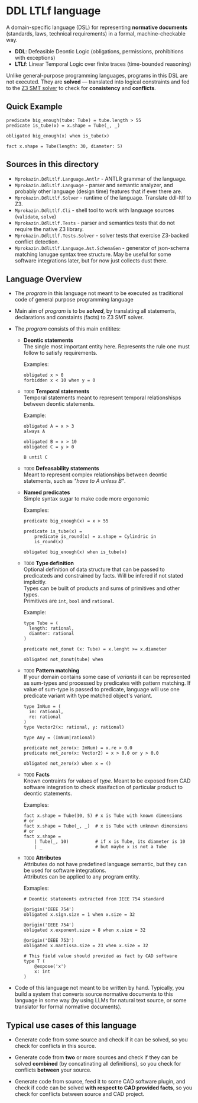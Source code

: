 # DDL LTLf language

A domain-specific language (DSL) for representing **normative documents**  
(standards, laws, technical requirements) in a formal, machine-checkable way.

- **DDL**: Defeasible Deontic Logic (obligations, permissions, prohibitions with exceptions)
- **LTLf**: Linear Temporal Logic over finite traces (time-bounded reasoning)

Unlike general-purpose programming languages, programs in this DSL are not executed.
They are **solved** — translated into logical constraints and fed to the [Z3 SMT solver](https://github.com/Z3Prover/z3) to check for **consistency** and **conflicts**.

## Quick Example

```dsl
predicate big_enough(tube: Tube) = tube.length > 55
predicate is_tube(x) = x.shape = Tube(_, _)

obligated big_enough(x) when is_tube(x)

fact x.shape = Tube(length: 30, diameter: 5)
```

## Sources in this directory

- `Mprokazin.DdlLtlf.Language.Antlr` - ANTLR grammar of the language.
- `Mprokazin.DdlLtlf.Language` - parser and semantic analyzer, and probably other language (design time) features that if ever there are.
- `Mprokazin.DdlLtlf.Solver` - runtime of the language. Translate ddl-ltlf to Z3.
- `Mprokazin.DdlLtlf.Cli` - shell tool to work with language sources (`validate`, `solve`)
- `Mprokazin.DdlLtlf.Tests` - parser and semantics tests that do not require the native Z3 library.
- `Mprokazin.DdlLtlf.Tests.Solver` - solver tests that exercise Z3-backed conflict detection.
- `Mprokazin.DdlLtlf.Language.Ast.SchemaGen` - generator of json-schema matching lanugae syntax tree structure. May be useful for some software integrations later, but for now just collects dust there.

## Language Overview

- The _program_ in this language not meant to be executed as traditional code of
  general purpose programming language

- Main aim of _program_ is to be **_solved_**, by translating all statements,
  declarations and constaints (facts) to Z3 SMT solver.

- The _program_ consists of this main entitites:
  
  - **Deontic statements**  
    The single most important entity here. Represents the rule one must follow
    to satisfy requirements.

    Examples:  
    ```
    obligated x > 0
    forbidden x < 10 when y = 0
    ```

  - `TODO` **Temporal statements**  
    Temporal statements meant to represent temporal relationshisps between
    deontic statements.

    Example:
    ```
    obligated A = x > 3
    always A
    
    obligated B = x > 10
    obligated C = y > 0
    
    B until C
    ```

  - `TODO` **Defeasability statements**  
    Meant to represent complex relationships between deontic statements,
    such as _"have to A unless B"_.
  
  - **Named predicates**  
    Simple syntax sugar to make code more ergonomic

    Examples:
    ```
    predicate big_enough(x) = x > 55
    
    predicate is_tube(x) = 
        predicate is_round(x) = x.shape = Cylindric in
        is_round(x)
    
    obligated big_enough(x) when is_tube(x)
    ```
  
  - `TODO` **Type definition**  
    Optional definition of data structure that can be passed to predicateds and constrained by facts. Will be infered if not stated implicitly.  
    Types can be built of products and sums of primitives and other types.  
    Primitives are `int`, `bool` and `rational`.

    Example:
    ```
    type Tube = (
      length: rational, 
      diamter: rational
    )

    predicate not_donut (x: Tube) = x.lenght >= x.diameter
    
    obligated not_donut(tube) when
    ```

  - `TODO` **Pattern matching**  
    If your domain contains some case of _variants_ it can be represented
    as sum-types and processed by predicates with pattern matching.
    If value of sum-type is passed to predicate, language will use
    one predicate variant with type matched object's variant.
    ```
    type ImNum = (
      im: rational, 
      re: rational
    )
    type Vector2(x: rational, y: rational)

    type Any = (ImNum|rational)
    
    predicate not_zero(x: ImNum) = x.re > 0.0
    predicate not_zero(x: Vector2) = x > 0.0 or y > 0.0

    obligated not_zero(x) when x = ()

    ```

  - `TODO` **Facts**  
    Known contraints for values of _type_. Meant to be exposed
    from CAD software integration to check stasifaction of particular product to deontic statements.

    Examples:
    ```
    fact x.shape = Tube(30, 5) # x is Tube with known dimensions
    # or
    fact x.shape = Tube(_, _)  # x is Tube with unknown dimensions
    # or
    fact x.shape =             
        | Tube(_, 10)          # if x is Tube, its diameter is 10 
        | _                    # but maybe x is not a Tube
    ```
  - `TODO` **Attributes**  
    Attributes do not have predefined language semantic, but they
    can be used for software integrations.  
    Attributes can be applied to any program entity.
    
    Exmaples:
    ```
    # Deontic statements extracted from IEEE 754 standard

    @origin('IEEE 754')
    obligated x.sign.size = 1 when x.size = 32
    
    @origin('IEEE 754')
    obligated x.exponent.size = 8 when x.size = 32

    @origin('IEEE 753')
    obligated x.mantissa.size = 23 when x.size = 32

    # This field value should provided as fact by CAD software
    type T (
        @expose('x')
        x: int
    )
    ```
  
- Code of this language not meant to be written by hand. Typically, you
  build a system that converts source normative documents to this language in some way (by using LLMs for natural text source, or some translator for formal normative documents).

## Typical use cases of this language
  
- Generate code from some source and check if it can be solved, so you check for conflicts in this source.

- Generate code from **two** or more sources and check if they can be solved **combined** (by concatinating all definitions), so you check for conflicts **between** your source.

- Generate code from source, feed it to some CAD software plugin, and check if code can be solved **with respect to CAD provided facts**, so you check for conflicts between source and CAD project.
